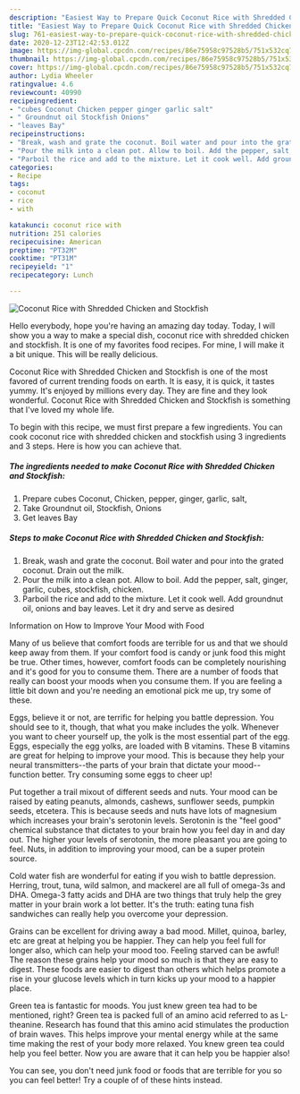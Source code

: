 ```yaml
---
description: "Easiest Way to Prepare Quick Coconut Rice with Shredded Chicken and Stockfish"
title: "Easiest Way to Prepare Quick Coconut Rice with Shredded Chicken and Stockfish"
slug: 761-easiest-way-to-prepare-quick-coconut-rice-with-shredded-chicken-and-stockfish
date: 2020-12-23T12:42:53.012Z
image: https://img-global.cpcdn.com/recipes/86e75958c97528b5/751x532cq70/coconut-rice-with-shredded-chicken-and-stockfish-recipe-main-photo.jpg
thumbnail: https://img-global.cpcdn.com/recipes/86e75958c97528b5/751x532cq70/coconut-rice-with-shredded-chicken-and-stockfish-recipe-main-photo.jpg
cover: https://img-global.cpcdn.com/recipes/86e75958c97528b5/751x532cq70/coconut-rice-with-shredded-chicken-and-stockfish-recipe-main-photo.jpg
author: Lydia Wheeler
ratingvalue: 4.6
reviewcount: 40990
recipeingredient:
- "cubes Coconut Chicken pepper ginger garlic salt"
- " Groundnut oil Stockfish Onions"
- "leaves Bay"
recipeinstructions:
- "Break, wash and grate the coconut. Boil water and pour into the grated coconut. Drain out the milk."
- "Pour the milk into a clean pot. Allow to boil. Add the pepper, salt, ginger, garlic, cubes, stockfish, chicken."
- "Parboil the rice and add to the mixture. Let it cook well. Add groundnut oil, onions and bay leaves. Let it dry and serve as desired"
categories:
- Recipe
tags:
- coconut
- rice
- with

katakunci: coconut rice with 
nutrition: 251 calories
recipecuisine: American
preptime: "PT32M"
cooktime: "PT31M"
recipeyield: "1"
recipecategory: Lunch

---
```



![Coconut Rice with Shredded Chicken and Stockfish](https://img-global.cpcdn.com/recipes/86e75958c97528b5/751x532cq70/coconut-rice-with-shredded-chicken-and-stockfish-recipe-main-photo.jpg)

Hello everybody, hope you're having an amazing day today. Today, I will show you a way to make a special dish, coconut rice with shredded chicken and stockfish. It is one of my favorites food recipes. For mine, I will make it a bit unique. This will be really delicious.



Coconut Rice with Shredded Chicken and Stockfish is one of the most favored of current trending foods on earth. It is easy, it is quick, it tastes yummy. It's enjoyed by millions every day. They are fine and they look wonderful. Coconut Rice with Shredded Chicken and Stockfish is something that I've loved my whole life.


To begin with this recipe, we must first prepare a few ingredients. You can cook coconut rice with shredded chicken and stockfish using 3 ingredients and 3 steps. Here is how you can achieve that.

<!--inarticleads1-->

##### The ingredients needed to make Coconut Rice with Shredded Chicken and Stockfish:

1. Prepare cubes Coconut, Chicken, pepper, ginger, garlic, salt,
1. Take  Groundnut oil, Stockfish, Onions
1. Get leaves Bay




<!--inarticleads2-->

##### Steps to make Coconut Rice with Shredded Chicken and Stockfish:

1. Break, wash and grate the coconut. Boil water and pour into the grated coconut. Drain out the milk.
1. Pour the milk into a clean pot. Allow to boil. Add the pepper, salt, ginger, garlic, cubes, stockfish, chicken.
1. Parboil the rice and add to the mixture. Let it cook well. Add groundnut oil, onions and bay leaves. Let it dry and serve as desired




Information on How to Improve Your Mood with Food


Many of us believe that comfort foods are terrible for us and that we should keep away from them. If your comfort food is candy or junk food this might be true. Other times, however, comfort foods can be completely nourishing and it's good for you to consume them. There are a number of foods that really can boost your moods when you consume them. If you are feeling a little bit down and you're needing an emotional pick me up, try some of these.

Eggs, believe it or not, are terrific for helping you battle depression. You should see to it, though, that what you make includes the yolk. Whenever you want to cheer yourself up, the yolk is the most essential part of the egg. Eggs, especially the egg yolks, are loaded with B vitamins. These B vitamins are great for helping to improve your mood. This is because they help your neural transmitters--the parts of your brain that dictate your mood--function better. Try consuming some eggs to cheer up!

Put together a trail mixout of different seeds and nuts. Your mood can be raised by eating peanuts, almonds, cashews, sunflower seeds, pumpkin seeds, etcetera. This is because seeds and nuts have lots of magnesium which increases your brain's serotonin levels. Serotonin is the "feel good" chemical substance that dictates to your brain how you feel day in and day out. The higher your levels of serotonin, the more pleasant you are going to feel. Nuts, in addition to improving your mood, can be a super protein source.

Cold water fish are wonderful for eating if you wish to battle depression. Herring, trout, tuna, wild salmon, and mackerel are all full of omega-3s and DHA. Omega-3 fatty acids and DHA are two things that truly help the grey matter in your brain work a lot better. It's the truth: eating tuna fish sandwiches can really help you overcome your depression. 

Grains can be excellent for driving away a bad mood. Millet, quinoa, barley, etc are great at helping you be happier. They can help you feel full for longer also, which can help your mood too. Feeling starved can be awful! The reason these grains help your mood so much is that they are easy to digest. These foods are easier to digest than others which helps promote a rise in your glucose levels which in turn kicks up your mood to a happier place.

Green tea is fantastic for moods. You just knew green tea had to be mentioned, right? Green tea is packed full of an amino acid referred to as L-theanine. Research has found that this amino acid stimulates the production of brain waves. This helps improve your mental energy while at the same time making the rest of your body more relaxed. You knew green tea could help you feel better. Now you are aware that it can help you be happier also!

You can see, you don't need junk food or foods that are terrible for you so you can feel better! Try  a  couple of  of  these  hints  instead.

